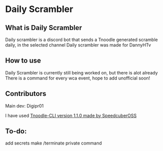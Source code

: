 # Daily Scrambler
## What is Daily Scrambler
Daily scrambler is a discord bot that sends a Tnoodle generated scramble daily, in the selected channel
Daily scrambler was made for DannyHTv

## How to use
Daily Scrambler is currently still being worked on, but there is alot already
There is a command for every wca event, hope to add unofficial soon!

## Contributors
Main dev: Digipr01

I have used [Tnoodle-CLI version 1.1.0 made by SpeedcuberOSS](https://www.github.com/SpeedcuberOSS/tnoodle-cli)

## To-do:
add secrets
make /terminate private command